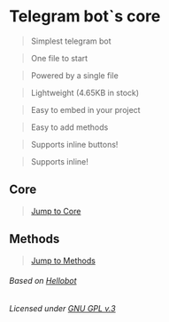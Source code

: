 # Telegram bot\`s core
>Simplest telegram bot

>One file to start

>Powered by a single file

>Lightweight (4.65KB in stock)

>Easy to embed in your project

>Easy to add methods

>Supports inline buttons!

>Supports inline!

## Core
>[Jump to Core](/Core)
## Methods
>[Jump to Methods](/Methods)
###### Based on [Hellobot](https://core.telegram.org/bots/samples/hellobot)
###### Licensed under [GNU GPL v.3](/license.md)
